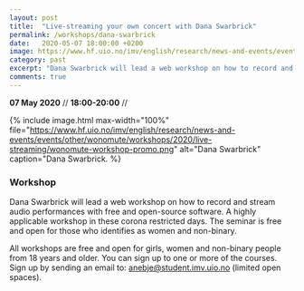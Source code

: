 ```yaml
---
layout: post
title:  "Live-streaming your own concert with Dana Swarbrick"
permalink: /workshops/dana-swarbrick
date:   2020-05-07 18:00:00 +0200
image: https://www.hf.uio.no/imv/english/research/news-and-events/events/other/wonomute/workshops/2020/live-streaming/wonomute-workshop-promo.png
category: past
excerpt: "Dana Swarbrick will lead a web workshop on how to record and stream audio performances with free and open-source software."
comments: true
---
```


**07 May 2020** // **18:00-20:00** //

{% include image.html
max-width="100%" file="https://www.hf.uio.no/imv/english/research/news-and-events/events/other/wonomute/workshops/2020/live-streaming/wonomute-workshop-promo.png" alt="Dana Swarbrick"
caption="Dana Swarbrick. %}

### Workshop

Dana Swarbrick will lead a web workshop on how to record and stream audio performances with free and open-source software. A highly applicable workshop in these corona restricted days. The seminar is free and open for those who identifies as women and non-binary.


All workshops are free and open for girls, women and non-binary people from 18 years and older. You can sign up to one or more of the courses. Sign up by sending an email to: anebje@student.imv.uio.no (limited open spaces).